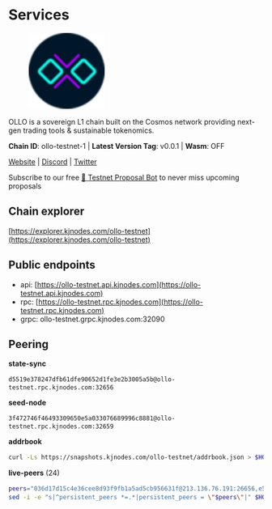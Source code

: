 # Services

<figure><img src="https://raw.githubusercontent.com/kj89/cosmos-images/main/logos/ollo.png" width="150" alt=""><figcaption></figcaption></figure>

OLLO is a sovereign L1 chain built on the Cosmos network providing  next-gen trading tools & sustainable tokenomics.

**Chain ID**: ollo-testnet-1 | **Latest Version Tag**: v0.0.1 | **Wasm**: OFF

[Website](https://www.ollostation.zone) | [Discord](https://discord.com/invite/GxBqZ9mSSm) | [Twitter](https://twitter.com/OLLOStation)



Subscribe to our free [🤖 Testnet Proposal Bot](https://t.me/kjnodes_testnet_proposal_bot) to never miss upcoming proposals


## Chain explorer
[https://explorer.kjnodes.com/ollo-testnet](https://explorer.kjnodes.com/ollo-testnet)

## Public endpoints

* api: [https://ollo-testnet.api.kjnodes.com](https://ollo-testnet.api.kjnodes.com)
* rpc: [https://ollo-testnet.rpc.kjnodes.com](https://ollo-testnet.rpc.kjnodes.com)
* grpc: ollo-testnet.grpc.kjnodes.com:32090

## Peering

**state-sync**

```text
d5519e378247dfb61dfe90652d1fe3e2b3005a5b@ollo-testnet.rpc.kjnodes.com:32656
```

**seed-node**

```text
3f472746f46493309650e5a033076689996c8881@ollo-testnet.rpc.kjnodes.com:32659
```

**addrbook**
```bash
curl -Ls https://snapshots.kjnodes.com/ollo-testnet/addrbook.json > $HOME/.ollo/config/addrbook.json
```

**live-peers** (24)
```bash
peers="036d17d15c4e36cee8d93f9fb1a5ad5cb956631f@213.136.76.191:26656,e53eedfc4c5c4487e1fba7f3b97de6aadfca8cea@5.161.179.64:26656,742d7dccc98ccc2b30abb6ea172fc2175782db50@148.251.91.185:26656,47655c33bdecae7f449301197d8b951a97e1b680@89.58.59.75:26656,cba0eacc21eaddadc8903d503b1db12dd002fd0f@65.108.226.183:18156,da8d3ca8e1c147f0037b1c43ad3de7174f5ec1b7@209.145.59.224:26656,3ea40f63890f10272201edf96d2a49e197e52091@65.108.105.48:18156,2a8f0fada8b8b71b8154cf30ce44aebea1b5fe3d@162.19.238.122:26656,42beefd08b5f8580177d1506220db3a548090262@65.108.195.29:26116,dba5e8b41c4e369418f83a449966e4eb7ca05cd4@65.109.23.114:18156,d14b740968d24aa5c31ade7dbda2b1204c40f24c@65.109.52.156:46656,80b1ad27820f58b49e7a5a68881f0248a6269e9b@65.108.132.239:15656,70ba32724461c7ed4ec8d6ddc8b5e0b1cfb9e237@54.219.57.63:26656,9865c6e15faced6643adc228e3a59744e1b4e277@116.203.29.162:46656,69d2c02f413bea1376f5398646f0c2ce0f82d62e@141.94.73.93:26656,4b73754c2c10d523ffd43ca95d9cb6e0ad8204a4@5.189.148.147:26656,5c2a752c9b1952dbed075c56c600c3a79b58c395@195.3.220.135:27006,cadc2b601a188aedbe4156a6eb5a81e00770bcfc@65.108.219.110:26656,7349272f712e713a957bf5349930e3439e98b518@167.235.27.69:20656,d94c9bf688c921319bf3747e41cc6bafd589ffde@65.21.134.243:26677,d6c5ff021b091a1fd93b9f811cf7fca0d31e8510@65.108.238.61:46656,125b0e30f00df3ff2ee7b29b7992ed888998ad31@65.109.28.177:47656,a487497f2c80b53fa0908ce072a94a99be698b6b@142.132.162.28:46656,d5519e378247dfb61dfe90652d1fe3e2b3005a5b@65.109.68.190:32656"
sed -i -e "s|^persistent_peers *=.*|persistent_peers = \"$peers\"|" $HOME/.ollo/config/config.toml
```
